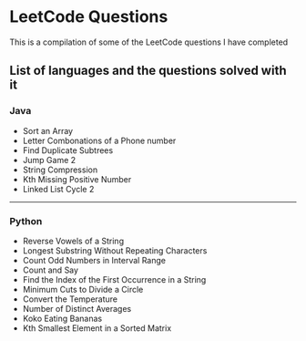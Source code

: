 # LeetCode Questions

This is a compilation of some of the LeetCode questions I have completed

## List of languages and the questions solved with it


### Java
- Sort an Array
- Letter Combonations of a Phone number
- Find Duplicate Subtrees
- Jump Game 2
- String Compression
- Kth Missing Positive Number
- Linked List Cycle 2
-----------------------------

### Python
- Reverse Vowels of a String
- Longest Substring Without Repeating Characters
- Count Odd Numbers in Interval Range
- Count and Say
- Find the Index of the First Occurrence in a String
- Minimum Cuts to Divide a Circle
- Convert the Temperature
- Number of Distinct Averages
- Koko Eating Bananas
- Kth Smallest Element in a Sorted Matrix

